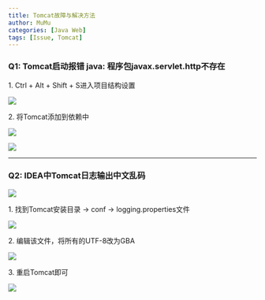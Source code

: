 ```yaml
---
title: Tomcat故障与解决方法
author: MuMu
categories: [Java Web]
tags: [Issue, Tomcat]
---
```


### Q1: Tomcat启动报错 java: 程序包javax.servlet.http不存在

1\. Ctrl + Alt + Shift + S进入项目结构设置

![](https://blog.caowei.xyz/blog/Jw-11.jpg)

2\. 将Tomcat添加到依赖中

![](https://blog.caowei.xyz/blog/Jw-12.png)

![](https://blog.caowei.xyz/blog/Jw-13.png)

---

### Q2: IDEA中Tomcat日志输出中文乱码

![](https://blog.caowei.xyz/blog/Jw-46.png)

1\. 找到Tomcat安装目录 -> conf -> logging.properties文件

![](https://blog.caowei.xyz/blog/Jw-47.png)

2\. 编辑该文件，将所有的UTF-8改为GBA

![](https://blog.caowei.xyz/blog/Jw-48.png)

3\. 重启Tomcat即可

![](https://blog.caowei.xyz/blog/Jw-49.png)
